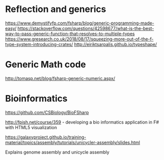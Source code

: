 # Reflection and generics
https://www.demystifyfp.com/fsharp/blog/generic-programming-made-easy/
https://stackoverflow.com/questions/42598677/what-is-the-best-way-to-pass-generic-function-that-resolves-to-multiple-types
https://www.gresearch.co.uk/2018/08/17/squeezing-more-out-of-the-f-type-system-introducing-crates/
http://eiriktsarpalis.github.io/typeshape/

# Generic Math code
http://tomasp.net/blog/fsharp-generic-numeric.aspx/

# Bioinformatics
https://github.com/CSBiology/BioFSharp

http://fpish.net/course/359 - developing a bio informatics application in F# with HTML5 visualization 

https://galaxyproject.github.io/training-material/topics/assembly/tutorials/unicycler-assembly/slides.html

Explains genome assembly and unicycle assembly
